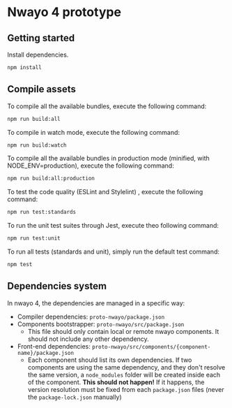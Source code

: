 # Nwayo 4 prototype

## Getting started

Install dependencies.

```bash
npm install
```


## Compile assets

To compile all the available bundles, execute the following command:

```bash
npm run build:all
```

To compile in watch mode, execute the following command:

```bash
npm run build:watch
```

To compile all the available bundles in production mode (minified, with NODE_ENV=production), execute the following command:

```bash
npm run build:all:production
```

To test the code quality (ESLint and Stylelint) , execute the following command:

```bash
npm run test:standards
```

To run the unit test suites through Jest, execute theo following command:

```bash
npm run test:unit
```

To run all tests (standards and unit), simply run the default test command:

```bash
npm test
```

## Dependencies system

In nwayo 4, the dependencies are managed in a specific way:

 - Compiler dependencies: `proto-nwayo/package.json`
 - Components bootstrapper: `proto-nwayo/src/package.json`
   - This file should only contain local or remote nwayo components. It should not include any other dependency.
 - Front-end dependencies: `proto-nwayo/src/components/{component-name}/package.json`
   - Each component should list its own dependencies. If two components are using the same dependency, and they don't resolve the same version, a `node_modules` folder will be created inside each of the component. **This should not happen!** If it happens, the version resolution must be fixed from each `package.json` files (never the `package-lock.json` manually)
